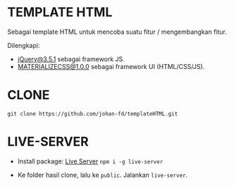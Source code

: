 # TEMPLATE HTML

Sebagai template HTML untuk mencoba suatu fitur / mengembangkan fitur.

Dilengkapi:

- [jQuery@3.5.1](https://jquery.com/) sebagai framework JS.
- [MATERIALIZECSS@1.0.0](https://materializecss.com/) sebagai framework UI (HTML/CSS/JS).

# CLONE

`git clone https://github.com/johan-fd/templateHTML.git`

# LIVE-SERVER

- Install package: [Live Server](https://www.npmjs.com/package/live-server) `npm i -g live-server`

- Ke folder hasil clone, lalu ke `public`. Jalankan `live-server`.
